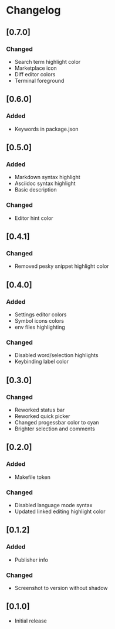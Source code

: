 # Changelog

## [0.7.0]

### Changed

- Search term highlight color
- Marketplace icon
- Diff editor colors
- Terminal foreground

## [0.6.0]

### Added

- Keywords in package.json

## [0.5.0]

### Added

- Markdown syntax highlight
- Asciidoc syntax highlight
- Basic description

### Changed

- Editor hint color

## [0.4.1]

### Changed

- Removed pesky snippet highlight color

## [0.4.0]

### Added

- Settings editor colors
- Symbol icons colors
- env files highlighting

### Changed

- Disabled word/selection highlights
- Keybinding label color

## [0.3.0]

### Changed

- Reworked status bar
- Reworked quick picker
- Changed progessbar color to cyan
- Brighter selection and comments

## [0.2.0]

### Added

- Makefile token

### Changed

- Disabled language mode syntax
- Updated linked editing highlight color

## [0.1.2]

### Added

- Publisher info

### Changed

- Screenshot to version without shadow

## [0.1.0]

- Initial release
